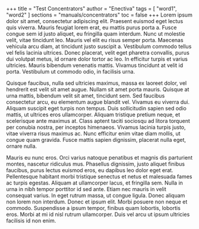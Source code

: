 +++
title = "Test Concentrators"
author = "Enectiva"
tags = [
    "word1",
    "word2"
]
sections = "manuals/concentrators"
toc = false
+++
Lorem ipsum dolor sit amet, consectetur adipiscing elit. Praesent euismod eget lectus quis viverra. Mauris feugiat lorem erat, eu mattis purus porta a. Fusce congue sem id justo aliquet, eu fringilla quam interdum. Nunc ut molestie velit, vitae tincidunt leo. Mauris vel elit eu risus semper porta. Maecenas vehicula arcu diam, at tincidunt justo suscipit a. Vestibulum commodo tellus vel felis lacinia ultrices. Donec placerat, velit eget pharetra convallis, purus dui volutpat metus, id ornare dolor tortor ac leo. In efficitur turpis et varius ultricies. Mauris bibendum venenatis mattis. Vivamus tincidunt at velit id porta. Vestibulum ut commodo odio, in facilisis urna.

Quisque faucibus, nulla sed ultricies maximus, massa ex laoreet dolor, vel hendrerit est velit sit amet augue. Nullam sit amet porta mauris. Quisque at urna mattis, bibendum velit sit amet, tincidunt sem. Sed faucibus consectetur arcu, eu elementum augue blandit vel. Vivamus eu viverra dui. Aliquam suscipit eget turpis non tempus. Duis sollicitudin sapien sed odio mattis, ut ultrices eros ullamcorper. Aliquam tristique pretium neque, et scelerisque ante maximus at. Class aptent taciti sociosqu ad litora torquent per conubia nostra, per inceptos himenaeos. Vivamus lacinia turpis justo, vitae viverra risus maximus ac. Nunc efficitur enim vitae diam mollis, ut congue quam gravida. Fusce mattis sapien dignissim, placerat nulla eget, ornare nulla.

Mauris eu nunc eros. Orci varius natoque penatibus et magnis dis parturient montes, nascetur ridiculus mus. Phasellus dignissim, justo aliquet finibus faucibus, purus lectus euismod eros, eu dapibus leo dolor eget erat. Pellentesque habitant morbi tristique senectus et netus et malesuada fames ac turpis egestas. Aliquam at ullamcorper lacus, et fringilla sem. Nulla in urna in nibh tempor porttitor id sed ante. Etiam nec mauris in velit consequat varius. In eget rutrum massa, ut congue ligula. Donec aliquam non lorem non interdum. Donec et ipsum elit. Morbi posuere non neque et commodo. Suspendisse a ipsum tempor, finibus quam lobortis, lobortis eros. Morbi at mi id nisl rutrum ullamcorper. Duis vel arcu ut ipsum ultricies facilisis id non enim.